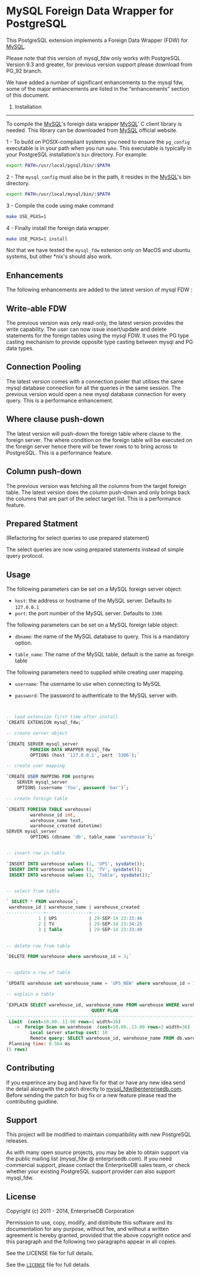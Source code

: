 MySQL Foreign Data Wrapper for PostgreSQL
=========================================

This PostgreSQL extension implements a Foreign Data Wrapper (FDW) for
[MySQL][1].

Please note that this version of mysql_fdw only works with PostgreSQL Version 9.3 and greater, for previous version support please download from PG_92 branch.

We have added a number of significant enhancements to the mysql fdw, some of the major enhancements are listed in the “enhancements” section of this document.

1. Installation
---------------

To compile the [MySQL][1]'s foreign data wrapper [MySQL][1]' C client library is needed. This library can be downloaded from [MySQL][1] official website. 

1 - To build on POSIX-compliant systems you need to ensure the `pg_config` executable is in your path when you run `make`. This executable is typically in your PostgreSQL installation's `bin` directory. For example:

```sh
export PATH=/usr/local/pgsql/bin/:$PATH
```

2 - The `mysql_config` must also be in the path, it resides in the [MySQL][1]'s bin directory.

```sh
export PATH=/usr/local/mysql/bin/:$PATH
```

3 - Compile the code using make command

```sh
make USE_PGXS=1
```

4 -  Finally install the foreign data wrapper.

```sh
make USE_PGXS=1 install
```
 
Not that we have tested the `mysql_fdw` extenion only on MacOS and ubuntu systems, but other *nix's should also work.

Enhancements
------------

The following enhancements are added to the latest version of mysql FDW :

Write-able FDW
--------------
The previous version was only read-only, the latest version provides the write capability. The user can now issue insert/update and delete statements for the foreign tables using the mysql FDW. It uses the PG type casting mechanism to provide opposite type casting between mysql and PG data types.

Connection Pooling
------------------
The latest version comes with a connection pooler that utilises the same mysql database connection for all the queries in the same session. The previous version would open a new mysql database connection for every query. This is a performance enhancement.

Where clause push-down
----------------------
The latest version will push-down the foreign table where clause to the foreign server. The where condition on the foreign table will be executed on the foreign server hence there will be fewer rows to to bring across to PostgreSQL. This is a performance feature.

Column push-down
----------------

The previous version was fetching all the columns from the target foreign table. The latest version does the column push-down and only brings back the columns that are part of the select target list. This is a performance feature.

Prepared Statment
-----------------
(Refactoring for select queries to use prepared statement)

The select queries are now using prepared statements instead of simple query protocol.

Usage
-----

The following parameters can be set on a MySQL foreign server object:

  * `host`: the address or hostname of the MySQL server.
               Defaults to `127.0.0.1`
  * `port`: the port number of the MySQL server. Defaults to `3306`

The following parameters can be set on a MySQL foreign table object:

  * `dbname`: the name of the MySQL database to query. This is a mandatory option. 
  
  * `table_name`: The name of the MySQL table, default is the same as foreign table 

The following parameters need to supplied while creating user mapping.
  
  * `username`: The username to use when connecting to MySQL

  * `password`: The password to authenticate to the MySQL server with.


```sql


-- load extension first time after install
`CREATE EXTENSION mysql_fdw;`

-- create server object

`CREATE SERVER mysql_server
         FOREIGN DATA WRAPPER mysql_fdw
         OPTIONS (host '127.0.0.1', port '3306');`

-- create user mapping 

`CREATE USER MAPPING FOR postgres
	SERVER mysql_server
	OPTIONS (username 'foo', password 'bar')`;

-- create foreign table

`CREATE FOREIGN TABLE warehouse(
         warehouse_id int,
         warehouse_name text,
         warehouse_created datetime)
SERVER mysql_server
         OPTIONS (dbname 'db', table_name 'warehouse');`


-- insert row in table

`INSERT INTO warehouse values (1, 'UPS', sysdate());
 INSERT INTO warehouse values (2, 'TV', sysdate());
 INSERT INTO warehouse values (3, 'Table', sysdate());`


-- select from table

` SELECT * FROM warehouse`;
 warehouse_id | warehouse_name | warehouse_created  
--------------+----------------+--------------------
            1 | UPS            | 29-SEP-14 23:33:46
            2 | TV             | 29-SEP-14 23:34:25
            3 | Table          | 29-SEP-14 23:33:49
            

-- delete row from table

`DELETE FROM warehouse where warehouse_id = 3;`


-- update a row of table

`UPDATE warehouse set warehouse_name = 'UPS_NEW' where warehouse_id = 1;`

-- explain a table

`EXPLAIN SELECT warehouse_id, warehouse_name FROM warehouse WHERE warehouse_name LIKE 'TV' limit 1;
                                QUERY PLAN                                                   
-----------------------------------------------------------------------------------
 Limit  (cost=10.00..11.00 rows=1 width=36)
   ->  Foreign Scan on warehouse  (cost=10.00..13.00 rows=3 width=36)
         Local server startup cost: 10
         Remote query: SELECT warehouse_id, warehouse_name FROM db.warehouse WHERE ((warehouse_name like 'TV'))
 Planning time: 0.564 ms
(5 rows)

```

Contributing
------------
If you experince any bug and have fix for that or have any new idea send the detail alongwith the patch directly to mysql_fdw@enterprisedb.com. Before sending the patch for bug fix or a new feature please read the contributing guidline.

Support
-------

This project will be modified to maintain compatibility with new PostgreSQL releases. 

As with many open source projects, you may be able to obtain support via the public mailing list (mysql_fdw @ enterprisedb.com). If you need commercial support, please contact the EnterpriseDB sales team, or check whether your existing PostgreSQL support provider can also support mysql_fdw.


License
-------
Copyright (c) 2011 - 2014, EnterpriseDB Corporation

Permission to use, copy, modify, and distribute this software and its
documentation for any purpose, without fee, and without a written agreement is
hereby granted, provided that the above copyright notice and this paragraph and
the following two paragraphs appear in all copies.

See the LICENSE file for full details.

See the [`LICENSE`][5] file for full details.

[1]: http://www.mysql.com
[3]: https://github.com/EnterpriseDB/mysql_fdw/issues/new
[4]: CONTRIBUTING.md
[5]: LICENSE


